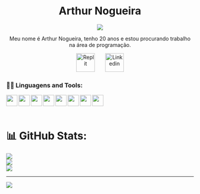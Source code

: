 <h1 align="center">Arthur Nogueira</h1>
<link rel="stylesheet" href="https://cdn.jsdelivr.net/gh/devicons/devicon@v2.15.1/devicon.min.css">

<p align="center">
  <!-- Typing SVG by DenverCoder1 - https://github.com/DenverCoder1/readme-typing-svg -->
  <a>
    <img src="https://readme-typing-svg.demolab.com/?lines=Programador%20Júnior;Experiências%20com:;Python,%20CSharp,%20HTML/CSS/JS,%20C.&font=Fira%20Code&center=true&width=455&height=45&color=ff6e96&vCenter=false&pause=300&size=22" /></a>
</p>


<p align="center" padding-right="10px"> Meu nome é Arthur Nogueira, tenho 20 anos e estou procurando trabalho na área de programação. </p>
<p align="center">
  <a href="https://replit.com/@NogueiraArthur"><img width="50px" padding-right="10px" alt="Replit" title="Replit" src="https://storage.googleapis.com/replit/images/1695677448083_04a9896f890b965926ea49455992e033.png" /></a>
  &#8287;&#8287;&#8287;&#8287;&#8287;
  <a href="https://www.linkedin.com/in/arthur-nogueira-98735b236/" target="blank"><img src="https://cdn.jsdelivr.net/gh/devicons/devicon/icons/linkedin/linkedin-original.svg"" alt="Linkedin" title="Linkedin" height="50" width="50"/></a>
</p>

<h3 align="left">👨‍💻 Linguagens and Tools:</h3>
<p align="left">  
    <img align="left" width="30px" padding-right="10px" src="https://seeklogo.com/images/U/unity-logo-988A22E703-seeklogo.com.png" />
    <img align="left" width="30px" padding-right="10px" src="https://cdn.jsdelivr.net/gh/devicons/devicon/icons/python/python-original.svg" />
    <img align="left" width="30px" padding-right="10px" src="https://cdn.jsdelivr.net/gh/devicons/devicon/icons/csharp/csharp-plain.svg" />
    <img align="left" width="30px" padding-right="10px" src="https://cdn.jsdelivr.net/gh/devicons/devicon/icons/html5/html5-original.svg" />
    <img align="left" width="30px" padding-right="10px" src="https://cdn.jsdelivr.net/gh/devicons/devicon/icons/css3/css3-plain.svg" />
    <img align="left" width="30px" padding-right="10px" src="https://cdn.jsdelivr.net/gh/devicons/devicon/icons/javascript/javascript-original.svg" />
    <img align="left" width="30px" padding-right="10px" src="https://cdn.jsdelivr.net/gh/devicons/devicon/icons/c/c-plain.svg" />
    <img align="left" width="30px" padding-right="10px" src="https://cdn.jsdelivr.net/gh/devicons/devicon/icons/git/git-original.svg" />

    
</p>
<br>
<br>
<br>
    

# 📊 GitHub Stats:
![](https://github-readme-stats.vercel.app/api?username=NogueiraArthur&theme=dracula&hide_border=true&include_all_commits=false&count_private=false)<br/>
![](https://github-readme-streak-stats.herokuapp.com/?user=NogueiraArthur&theme=dracula&hide_border=true)<br/>
![](https://github-readme-stats.vercel.app/api/top-langs/?username=NogueiraArthur&theme=dracula&hide_border=true&include_all_commits=false&count_private=false&layout=compact)

---
[![](https://visitcount.itsvg.in/api?id=NogueiraArthur&icon=0&color=0)](https://visitcount.itsvg.in)

<!-- Proudly created with GPRM ( https://gprm.itsvg.in ) -->


